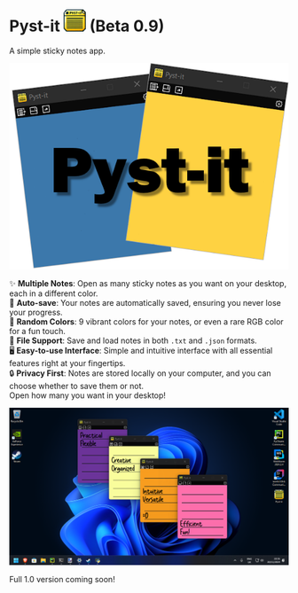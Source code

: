 # Pyst-it <img src="Images/iconicon.png" alt="Ícone" width="40"> (Beta 0.9)
A simple sticky notes app.

<p align="center">
  <img src="Images/logo.png" alt="Imagem">
</p>

✨ **Multiple Notes**: Open as many sticky notes as you want on your desktop, each in a different color.<br>
💾 **Auto-save**: Your notes are automatically saved, ensuring you never lose your progress.<br>
🌈 **Random Colors**: 9 vibrant colors for your notes, or even a rare RGB color for a fun touch.<br>
📝 **File Support**: Save and load notes in both `.txt` and `.json` formats.<br>
🖥️ **Easy-to-use Interface**: Simple and intuitive interface with all essential features right at your fingertips.<br>
🔒 **Privacy First**: Notes are stored locally on your computer, and you can choose whether to save them or not.<br>
Open how many you want in your desktop!
<p align="center">
  <img src="Images/pic1.png" alt="Imagem">
</p>

Full 1.0 version coming soon! 
